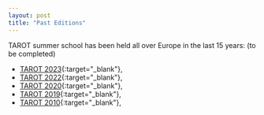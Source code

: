 ```yaml
---
layout: post
title: "Past Editions"
---
```

TAROT summer school has been held all over Europe in the last 15 years:
(to be completed)            

- [TAROT 2023](https://tarot-school.org/){:target="_blank"}, 
- [TAROT 2022](https://antares.sip.ucm.es/TAROT22/){:target="_blank"}, 
- [TAROT 2020](https://web.fe.up.pt/~tarot2020/){:target="_blank"}, 
- [TAROT 2019](https://tarot2019.limos.fr/){:target="_blank"}, 
- [TAROT 2010](http://tarot2010.ist.tugraz.at/){:target="_blank"}, 
